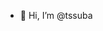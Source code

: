 - 👋 Hi, I’m @tssuba
<!-- - 📫 hellotanmay@pm.me -->

<!---- 👀 I’m interested in ...
- 🌱 I’m currently learning ...
- 💞️ I’m looking to collaborate on ...
- 📫 How to reach me ...
--->
<!---
tssuba/tssuba is a ✨ special ✨ repository because its `README.md` (this file) appears on your GitHub profile.
You can click the Preview link to take a look at your changes.
--->
